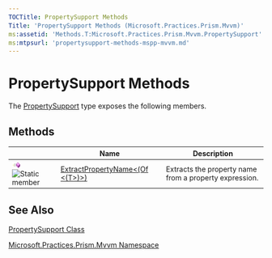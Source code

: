 ```yaml
---
TOCTitle: PropertySupport Methods
Title: 'PropertySupport Methods (Microsoft.Practices.Prism.Mvvm)'
ms:assetid: 'Methods.T:Microsoft.Practices.Prism.Mvvm.PropertySupport'
ms:mtpsurl: 'propertysupport-methods-mspp-mvvm.md'
---
```



# PropertySupport Methods

The [PropertySupport](https://msdn.microsoft.com/library/microsoft.practices.prism.mvvm.propertysupport) type exposes the following members.

## Methods

<span id="methodTableToggle"></span>
<table>

<thead>
<tr class="header">
<th> </th>
<th>Name</th>
<th>Description</th>
</tr>
</thead>
<tbody>
<tr class="odd">
<td><img src="images/public-method.gif" title="Public method" /><img src="https://msdn.microsoft.com/en-us/Dn736305.static(en-us,PandP.50).gif" title="Static member" /></td>
<td><a href="https://msdn.microsoft.com/library/microsoft.practices.prism.mvvm.propertysupport.extractpropertyname%60%601(system.linq.expressions.expression%7bsystem.func%7b%60%600%7d%7d)">ExtractPropertyName&lt;(Of &lt;(T&gt;)&gt;)</a></td>
<td><div class="summary">
Extracts the property name from a property expression.
</div></td>
</tr>
</tbody>
</table>

## See Also

[PropertySupport Class](https://msdn.microsoft.com/library/microsoft.practices.prism.mvvm.propertysupport)

[Microsoft.Practices.Prism.Mvvm Namespace](https://msdn.microsoft.com/library/microsoft.practices.prism.mvvm)